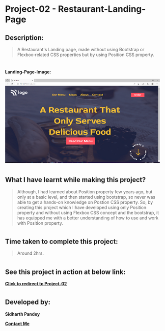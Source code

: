 # Project-02 - Restaurant-Landing-Page


## Description:

> A Restaurant's Landing page, made without using Bootstrap or Flexbox-related CSS properties but by using Position CSS property.

# 

**Landing-Page-Image:**

![Landing-Page-Image](./assets/Landing-Page.png)

#

## What I have learnt while making this project?

> Although, I had learned about Position property few years ago, but only at a basic level, and then started using bootstrap, so never was able to get a hands-on knowledge on Postion CSS property. So, by creating this project which I have developed using only Position property and without using Flexbox CSS concept and the bootstrap, it has equipped me with a better understanding of how to use and work with Position property.

#

## Time taken to complete this project:
> Around 2hrs.

#

## See this project in action at below link:

**[Click to redirect to Project-02](https://p2-restaurant.netlify.app/)**

#

## Developed by:
**Sidharth Pandey**

**[Contact Me](mailto:sidp0008@gmail.com)**